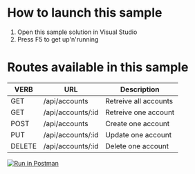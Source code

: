# How to launch this sample
1. Open this sample solution in Visual Studio
2. Press F5 to get up'n'running

# Routes available in this sample

| VERB   | URL               | Description           |
|--------|-------------------|-----------------------|
| GET    | /api/accounts     | Retreive all accounts |
| GET    | /api/accounts/:id | Retreive one account  |
| POST   | /api/accounts     | Create one account    |
| PUT    | /api/accounts/:id | Update one account    |
| DELETE | /api/accounts/:id | Delete one account    |

[![Run in Postman](https://run.pstmn.io/button.svg)](https://app.getpostman.com/run-collection/090af27316cd23c61951)